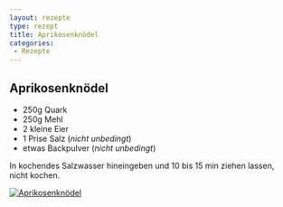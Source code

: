 ```yaml
---
layout: rezepte
type: rezept
title: Aprikosenknödel
categories:
 - Rezepte
---
```


## Aprikosenknödel

- 250g Quark
- 250g Mehl
- 2 kleine Eier
- 1 Prise Salz (*nicht unbedingt*)
- etwas Backpulver (*nicht unbedingt*)

In kochendes Salzwasser hineingeben und 10 bis 15 min ziehen lassen, nicht kochen.

<a href="{{site.baseurl_rezepte}}/img/aprikosenknoedel.jpg"><img alt="Aprikosenknödel" src="{{site.baseurl_rezepte}}/img/aprikosenknoedel.jpg" class="original_rezept" /></a>


